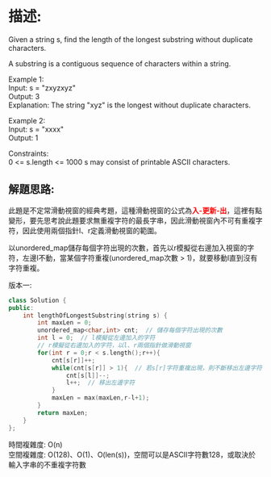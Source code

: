 # 描述:
Given a string s, find the length of the longest substring without duplicate characters.

A substring is a contiguous sequence of characters within a string.

Example 1:  
Input: s = "zxyzxyz"  
Output: 3  
Explanation: The string "xyz" is the longest without duplicate characters.

Example 2:  
Input: s = "xxxx"  
Output: 1

Constraints:  
0 <= s.length <= 1000
s may consist of printable ASCII characters.

## 解題思路:
此題是不定常滑動視窗的經典考題，這種滑動視窗的公式為<font color='red'>**入-更新-出**</font>，這裡有點變形，要先思考說此題要求無重複字符的最長字串，因此滑動視窗內不可有重複字符，因此使用兩個指針l、r定義滑動視窗的範圍。  

以unordered_map儲存每個字符出現的次數，首先以r模擬從右邊加入視窗的字符，左邊l不動，當某個字符重複(unordered_map次數 > 1)，就要移動l直到沒有字符重複。

版本一:
```C++
class Solution {
public:
    int lengthOfLongestSubstring(string s) {
        int maxLen = 0;
        unordered_map<char,int> cnt;  // 儲存每個字符出現的次數
        int l = 0;  // l模擬從左邊加入的字符
        // r模擬從右邊加入的字符，以l、r兩個指針做滑動視窗
        for(int r = 0;r < s.length();r++){
            cnt[s[r]]++;
            while(cnt[s[r]] > 1){  // 若s[r]字符重複出現，則不斷移出左邊字符直到沒有重複
                cnt[s[l]]--;
                l++;  // 移出左邊字符         
            }
            maxLen = max(maxLen,r-l+1);
        }    
        return maxLen;
    }
};
```
時間複雜度: O(n)  
空間複雜度: O(128)、O(1)、O(len(s))，空間可以是ASCII字符數128，或取決於輸入字串的不重複字符數
